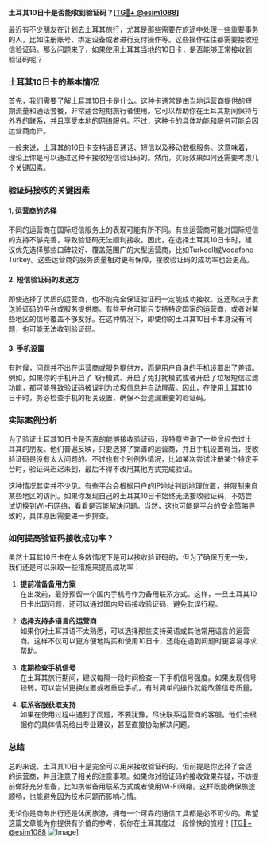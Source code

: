 **土耳其10日卡是否能收到验证码？[[TG💪+ @esim1088](https://t.me/s/esim1088)]**

最近有不少朋友在计划去土耳其旅行，尤其是那些需要在旅途中处理一些重要事务的人，比如注册账号、绑定设备或者进行支付操作等。这些操作往往都需要接收短信验证码。那么问题来了，如果使用土耳其当地的10日卡，是否能够正常接收到验证码呢？

### 土耳其10日卡的基本情况

首先，我们需要了解土耳其10日卡是什么。这种卡通常是由当地运营商提供的短期流量和通话套餐，非常适合短期旅行者使用。它可以帮助你在土耳其期间保持与外界的联系，并且享受本地的网络服务。不过，这种卡的具体功能和服务可能会因运营商而异。

一般来说，土耳其的10日卡支持语音通话、短信以及移动数据服务。这意味着，理论上你是可以通过这种卡接收短信验证码的。然而，实际效果如何还需要考虑几个关键因素。

### 验证码接收的关键因素

#### 1. **运营商的选择**
不同的运营商在国际短信服务上的表现可能有所不同。有些运营商可能对国际短信的支持不够完善，导致验证码无法顺利接收。因此，在选择土耳其10日卡时，建议优先选择那些口碑较好、覆盖范围广的大型运营商，比如Turkcell或Vodafone Turkey。这些运营商的服务质量相对更有保障，接收验证码的成功率也会更高。

#### 2. **短信验证码的发送方**
即使选择了优质的运营商，也不能完全保证验证码一定能成功接收。这还取决于发送验证码的平台或服务提供商。有些平台可能只支持特定国家的运营商，或者对某些地区的信号覆盖不够友好。在这种情况下，即使你的土耳其10日卡本身没有问题，也可能无法收到验证码。

#### 3. **手机设置**
有时候，问题并不出在运营商或服务提供方，而是用户自身的手机设置出了差错。例如，如果你的手机开启了飞行模式、开启了免打扰模式或者开启了垃圾短信过滤功能，都可能导致验证码被误判为垃圾信息并自动屏蔽。因此，在使用土耳其10日卡时，务必检查手机的相关设置，确保不会遗漏重要的验证码。

### 实际案例分析

为了验证土耳其10日卡是否真的能够接收验证码，我特意咨询了一些曾经去过土耳其的朋友。他们普遍反映，只要选择了靠谱的运营商，并且手机设置得当，接收验证码是没有太大问题的。不过也有个别例外情况，比如某次尝试注册某个特定平台时，验证码迟迟未到，最后不得不改用其他方式完成验证。

这种情况其实并不少见。有些平台会根据用户的IP地址判断地理位置，并限制来自某些地区的访问。如果你发现自己的土耳其10日卡始终无法接收验证码，不妨尝试切换到Wi-Fi网络，看看是否能解决问题。当然，这也可能是平台的安全策略导致的，具体原因需要进一步排查。

### 如何提高验证码接收成功率？

虽然土耳其10日卡在大多数情况下是可以接收验证码的，但为了确保万无一失，我们还是可以采取一些措施来提高成功率：

1. **提前准备备用方案**  
   在出发前，最好预留一个国内手机号作为备用联系方式。这样，一旦土耳其10日卡出现问题，还可以通过国内号码接收验证码，避免耽误行程。

2. **选择支持多语言的运营商**  
   如果你对土耳其语不太熟悉，可以选择那些支持英语或其他常用语言的运营商。这样不仅可以更方便地购买和使用10日卡，还能在遇到问题时更容易寻求帮助。

3. **定期检查手机信号**  
   在土耳其旅行期间，建议每隔一段时间检查一下手机信号强度。如果发现信号较弱，可以尝试更换位置或者重启手机，有时简单的操作就能改善信号质量。

4. **联系客服获取支持**  
   如果在使用过程中遇到了问题，不要犹豫，尽快联系运营商的客服。他们会根据你的具体情况给出专业建议，甚至直接协助解决问题。

### 总结

总的来说，土耳其10日卡是完全可以用来接收验证码的，但前提是你选择了合适的运营商，并且注意了相关的注意事项。如果你对验证码的接收效果存疑，不妨提前做好充分准备，比如携带备用联系方式或者使用Wi-Fi网络。这样既能确保旅途顺畅，也能避免因为技术问题而影响心情。

无论你是商务出行还是休闲旅游，拥有一个可靠的通信工具都是必不可少的。希望这篇文章能为你提供有价值的参考，祝你在土耳其度过一段愉快的旅程！[[TG💪+ @esim1088](https://t.me/s/esim1088) ![Image](https://i.postimg.cc/4NQfJmqS/Snipaste-2025-05-13-00-14-12.png)]